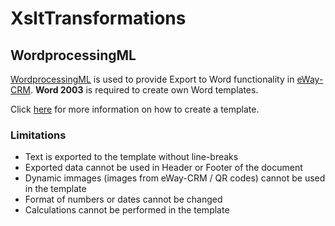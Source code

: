 # XsltTransformations

## WordprocessingML

[WordprocessingML](https://docs.microsoft.com/en-us/office/open-xml/working-with-wordprocessingml-documents) is used to provide Export to Word functionality in [eWay-CRM](https://www.eway-crm.com).
**Word 2003** is required to create own Word templates.

Click [here](WordprocessingML/README.md) for more information on how to create a template.

### Limitations

* Text is exported to the template without line-breaks
* Exported data cannot be used in Header or Footer of the document
* Dynamic immages (images from eWay-CRM / QR codes) cannot be used in the template
* Format of numbers or dates cannot be changed
* Calculations cannot be performed in the template